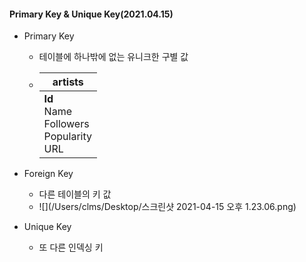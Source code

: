 #### Primary Key & Unique Key(2021.04.15)

- Primary Key

  - 테이블에 하나밖에 없는 유니크한 구별 값 

  - | artists                                                  |
    | -------------------------------------------------------- |
    | **Id**<br />Name<br />Followers<br />Popularity<br />URL |

- Foreign Key
  - 다른 테이블의 키 값
  - ![](/Users/clms/Desktop/스크린샷 2021-04-15 오후 1.23.06.png)
- Unique Key
  - 또 다른 인덱싱 키 

